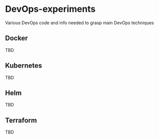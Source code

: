 # DevOps-experiments

Various DevOps code and info needed to grasp main DevOps techniques

## Docker

TBD

## Kubernetes

TBD

## Helm

TBD

## Terraform

TBD
